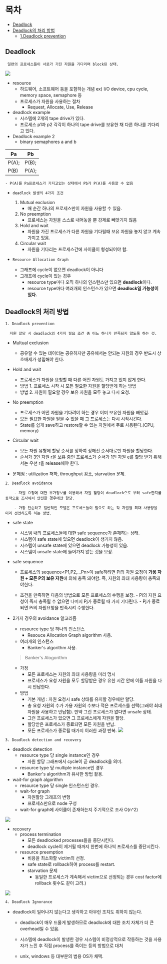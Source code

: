# 목차

- [Deadlock](#deadlock)
- [Deadlock의 처리 방법](#deadlock의-처리-방법)
     - [1.Deadlock prevention](#1-deadlock-prevention)


## Deadlock
     일련의 프로세스들이 서로가 가진 자원을 기다리며 block된 상태.
     
 ![](/picture/1.jpg)
- resource
    - 하드웨어, 소프트웨어 등을 포함하는 개념 ex) I/O device, cpu cycle, memory space, semaphore 등
    - 프로세스가 자원을 사용하는 절차
        - Request, Allocate, Use, Release
- deadlock example 
    - 시스템에 2개의 tape drive가 있다.
    - 프로세스 p1과 p2 각각이 하나의 tape drive를 보유한 채 다른 하나를 기다리고 있다.
- Deadlock example 2
    - binary semaphores a and b

|Pa|Pb |
|---|---|
|P(A);|P(B);|
|P(B)|P(A);|
    - P(A)를 Pa프로세스가 가지고있는 상태에서 Pb가 P(A)를 사용할 수 없음
- `deadlock 발생의 4가지 조건`
    1. Mutual exclusion
        - 매 순간 하나의 프로세스만이 자원을 사용할 수 있음.
    2. No preemption
        - 프로세스는 자원을 스스로 내어놓을 뿐 강제로 빼앗기지 않음
    3. Hold and wait
        - 자원을 가진 프로세스가 다른 자원을 기다릴때 보유 자원을 놓지 않고 계속 가지고 있음.
    4. Circular wait
        - 자원을 기다리는 프로세스간에 사이클이 형성되어야 함.
- `Resource Allocation Graph`

    
    - 그래프에 cycle이 없으면 deadlock이 아니다
    - 그래프에 cycle이 있는 경우
        - resource type마다 오직 하나의 인스턴스만 있으면 **deadlock**이다.
        - resource type마다 여러개의 인스턴스가 있으면 **deadlock일 가능성이 있다.**

## Deadlock의 처리 방법

`1. Deadlock prevention`
            
      자원 할당 시 deadlock의 4가지 필요 조건 중 어느 하나가 만족되지 않도록 하는 것.
        
- Multual exclusion
    - 공유할 수 있는 데이터는 공유하지만 공유해서는 안되는 자원의 경우 반드시 상호배제가 성립해야 한다. 

- Hold and wait
    - 프로세스가 자원을 요청할 때 다른 어떤 자원도 가지고 있지 않게 한다.
    - 방법 1. 프로세스 시작 시 모든 필요한 자원을 할당받게 하는 방법
    - 방법 2. 자원이 필요할 경우 보유 자원을 모두 놓고 다시 요청.

- No preemption
    - 프로세스가 어떤 자원을 기다려야 하는 경우 이미 보유한 자원을 빼앗김.
    - 모든 필요한 자원을 얻을 수 있을 때 그 프로세스는 다시 시작시킨다.
    - State를 쉽게 save하고 restore할 수 있는 자원에서 주로 사용된다.(CPU, memory)

- Circular wait
    - 모든 자원 유형에 할당 순서를 정하여 정해진 순서대로만 자원을 할당한다.
    - 순서가 3인 자원 r을 보유 중인 프로세스가 순서가 1인 자원 e를 할당 받기 위해서는 우선 r을 release해야 한다.

- 문제점 : utilization 저하, throughput 감소, starvation 문제.

`2. Deadlock avoidance`
        
        - 자원 요청에 대한 부가정보를 이용해서 자원 할당이 deadlock으로 부터 safe한지를 동적으로 조사해서 안전한 경우에만 할당.

        - 가장 단순하고 일반적인 모델은 프로세스들이 필요로 하는 각 자원별 최대 사용량을 미리 선언하도록 하는 방법.
    
- safe state
    - 시스템 내의 프로세스들에 대한 safe sequence가 존재하는 상태.
    - 시스템이 safe state에 있으면 deadlock이 생기지 않음.
    - 시스템이 unsafe state에 있으면 deadlock 가능성이 있음.
    - 시스템이 unsafe state에 들어가지 않는 것을 보장.

- safe sequence
     - 프로세스의 sequence<P1,P2,...Pn>이 safe하려면 Pi의 자원 요청이 **가용  자원 + 모든 P의 보유 자원**에 의해 충족 돼야함. 즉, 자원의 최대 사용량이 충족돼야한다.

  - 조건을 만족하면 다음의 방법으로 모든 프로세스의 수행을 보장.
         - Pi의 자원 요청이 즉시 충족될 수 없으면 나머지 Pj가 종료될 때 가지 기다린다.
         - Pj가 종료되면 Pi의 자원요청을 만족시켜 수행한다.
    
 - 2가지 경우의 avoidance 알고리즘
      - resource type 당 하나의 인스턴스
        - Resouce Allocation Graph algorithm 사용.
    - 여러개의 인스턴스
       - Banker's algorithm 사용.
    
   
    
    > Banker's Alogorithm
     - 가정
        - 모든 프로세스는 자원의 최대 사용량을 미리 명시
        - 프로세스가 요청 자원을 모두 할당받은 경우 유한 시간 안에 이들 자원을 다시 반납한다.
    -  방법
        - 기본 개념 : 자원 요청시 safe 상태를 유지할 경우에만 할당.
        - 총 요청 자원의 수가 가용 자원의 수보다 적은 프로세스를 선택(그래야 최대 자원을 사용하고 반납함). 만약 그런 프로세스가 없다면 unsafe 상태.
        - 그런 프로세스가 있으면 그 프로세스에게 자원을 할당.
        - 할당받은 프로세스가 종료되면 모든 자원을 반납.
        - 모든 프로세스가 종료될 때가지 이러한 과정 반복.
 ![](/picture/뱅커스.jpg)



`3. Deadlock detection and recovery`
- deadlock detection
    - resource type 당 single instance인 경우
        - 자원 할당 그래프에서 cycle이 곧 deadlock을 의미.
    - resource type 당 multiple instance인 경우
        - Banker's algorithm과 유사한 방법 활용.
- wait-for graph algorithm
    - resource type 당 single 인스턴스인 경우.
    - wait-for graph
        - 자원할당 그래프의 변헝
        - 프로세스만으로 node 구성
    - wait-for graph에 사이클이 존재하는지 주기적으로 조사 O(n^2)


![](/picture/리커버리.jpg)

- recovery
    - process termination
        - 모든 deadlocked processes들을 중단시킨다.
        - deadlock cycle이 제거될 때까지 한번에 하나씩 프로세스를 중단시킨다.
    - resource preemption
        - 비용을 최소화할 victim의 선정.         
        - safe state로 rollback하여 process를 restart.
        - starvation 문제
            - 동일한 프로세스가 계속해서 victim으로 선정되는 경우 cost factor에 rollback 횟수도 같이 고려.)

![](/picture/리커버리.jpg)

`4. Deadlock Ignorance`
    
- deadlock이 일어나지 않는다고 생각하고 아무런 조치도 취하지 않는다.
    - deadlock이 매우 드물게 발생하므로 deadlock에 대한 조치 자체가 더 큰 overhead일 수 있음.
    
    - 시스템에 deadlock이 발생한 경우 시스템이 비정상적으로 작동하는 것을 사용자가 느낀 후 직접 process를 죽이는 등의 방법으로 대처

    - unix, windows 등 대부분의 범용 OS가 채택.  
